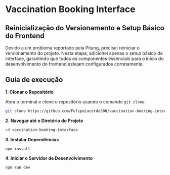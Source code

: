 # Vaccination Booking Interface

## Reinicialização do Versionamento e Setup Básico do Frontend

Devido a um problema reportado pela Pitang, precisei reiniciar o versionamento do projeto. Nesta etapa, adicionei apenas o setup básico da interface, garantindo que todos os componentes essenciais para o início do desenvolvimento do frontend estejam configurados corretamente.

## Guia de execução

**1. Clonar o Repositório**

Abra o terminal e clone o repositório usando o comando `git clone`:

```bash
git clone https://github.com/FelipeLacerda500/vaccination-booking-interface.git
```

**2. Navegar até o Diretório do Projeto**

```bash
cd vaccination-booking-interface
```

**3. Instalar Dependências**

```bash
npm install
```

**4. Iniciar o Servidor de Desenvolvimento**

```bash
npm run dev
```
